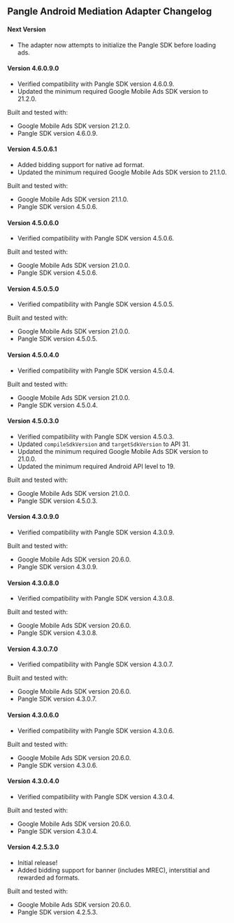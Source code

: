 ## Pangle Android Mediation Adapter Changelog

#### Next Version
- The adapter now attempts to initialize the Pangle SDK before loading ads.

#### Version 4.6.0.9.0
- Verified compatibility with Pangle SDK version 4.6.0.9.
- Updated the minimum required Google Mobile Ads SDK version to 21.2.0.

Built and tested with:
- Google Mobile Ads SDK version 21.2.0.
- Pangle SDK version 4.6.0.9.

#### Version 4.5.0.6.1
- Added bidding support for native ad format.
- Updated the minimum required Google Mobile Ads SDK version to 21.1.0.

Built and tested with:
- Google Mobile Ads SDK version 21.1.0.
- Pangle SDK version 4.5.0.6.

#### Version 4.5.0.6.0
- Verified compatibility with Pangle SDK version 4.5.0.6.

Built and tested with:
- Google Mobile Ads SDK version 21.0.0.
- Pangle SDK version 4.5.0.6.

#### Version 4.5.0.5.0
- Verified compatibility with Pangle SDK version 4.5.0.5.

Built and tested with:
- Google Mobile Ads SDK version 21.0.0.
- Pangle SDK version 4.5.0.5.

#### Version 4.5.0.4.0
- Verified compatibility with Pangle SDK version 4.5.0.4.

Built and tested with:
- Google Mobile Ads SDK version 21.0.0.
- Pangle SDK version 4.5.0.4.

#### Version 4.5.0.3.0
- Verified compatibility with Pangle SDK version 4.5.0.3.
- Updated `compileSdkVersion` and `targetSdkVersion` to API 31.
- Updated the minimum required Google Mobile Ads SDK version to 21.0.0.
- Updated the minimum required Android API level to 19.

Built and tested with:
- Google Mobile Ads SDK version 21.0.0.
- Pangle SDK version 4.5.0.3.

#### Version 4.3.0.9.0
- Verified compatibility with Pangle SDK version 4.3.0.9.

Built and tested with:
- Google Mobile Ads SDK version 20.6.0.
- Pangle SDK version 4.3.0.9.

#### Version 4.3.0.8.0
- Verified compatibility with Pangle SDK version 4.3.0.8.

Built and tested with:
- Google Mobile Ads SDK version 20.6.0.
- Pangle SDK version 4.3.0.8.

#### Version 4.3.0.7.0
- Verified compatibility with Pangle SDK version 4.3.0.7.

Built and tested with:
- Google Mobile Ads SDK version 20.6.0.
- Pangle SDK version 4.3.0.7.

#### Version 4.3.0.6.0
- Verified compatibility with Pangle SDK version 4.3.0.6.

Built and tested with:
- Google Mobile Ads SDK version 20.6.0.
- Pangle SDK version 4.3.0.6.

#### Version 4.3.0.4.0
- Verified compatibility with Pangle SDK version 4.3.0.4.

Built and tested with:
- Google Mobile Ads SDK version 20.6.0.
- Pangle SDK version 4.3.0.4.

#### Version 4.2.5.3.0
- Initial release!
- Added bidding support for banner (includes MREC), interstitial and rewarded ad formats.

Built and tested with:
- Google Mobile Ads SDK version 20.6.0.
- Pangle SDK version 4.2.5.3.
